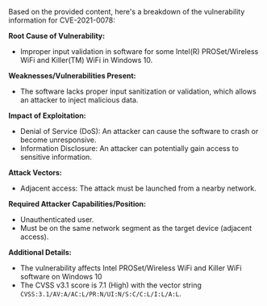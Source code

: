 Based on the provided content, here's a breakdown of the vulnerability information for CVE-2021-0078:

**Root Cause of Vulnerability:**
*   Improper input validation in software for some Intel(R) PROSet/Wireless WiFi and Killer(TM) WiFi in Windows 10.

**Weaknesses/Vulnerabilities Present:**
*   The software lacks proper input sanitization or validation, which allows an attacker to inject malicious data.

**Impact of Exploitation:**
*   Denial of Service (DoS): An attacker can cause the software to crash or become unresponsive.
*   Information Disclosure: An attacker can potentially gain access to sensitive information.

**Attack Vectors:**
*   Adjacent access: The attack must be launched from a nearby network.

**Required Attacker Capabilities/Position:**
*   Unauthenticated user.
*   Must be on the same network segment as the target device (adjacent access).

**Additional Details:**
* The vulnerability affects Intel PROSet/Wireless WiFi and Killer WiFi software on Windows 10
* The CVSS v3.1 score is 7.1 (High) with the vector string `CVSS:3.1/AV:A/AC:L/PR:N/UI:N/S:C/C:L/I:L/A:L`.
